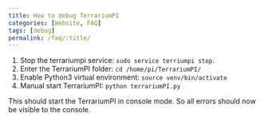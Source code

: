 ```yaml
---
title: How to debug TerrariumPI
categories: [Website, FAQ]
tags: [debug]
permalink: /faq/:title/
---
```


1. Stop the terrariumpi service: `sudo service terriumpi stop`.
2. Enter the TerrariumPI folder: `cd /home/pi/TerrariumPI/`
3. Enable Python3 virtual environment: `source venv/bin/activate`
4. Manual start TerrariumPI: `python terrariumPI.py`

This should start the TerrariumPI in console mode. So all errors should now be visible to the console.
